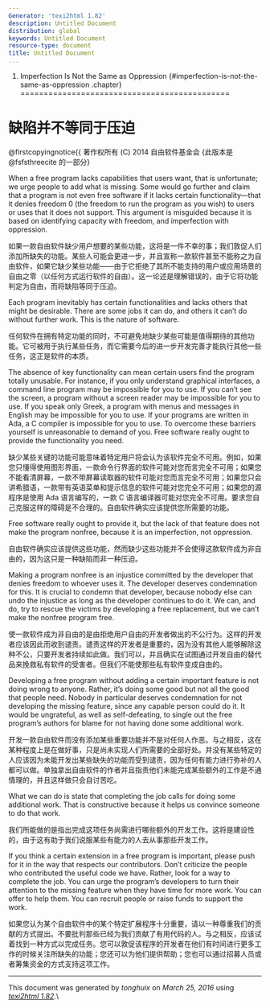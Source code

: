 ```yaml
---
Generator: 'texi2html 1.82'
description: Untitled Document
distribution: global
keywords: Untitled Document
resource-type: document
title: Untitled Document
...
```


1. Imperfection Is Not the Same as Oppression {#imperfection-is-not-the-same-as-oppression .chapter}
=============================================

缺陷并不等同于压迫
==================

@firstcopyingnotice{{ 著作权所有 (C) 2014 自由软件基金会 {此版本是 @fsfsthreecite 的一部分}

When a free program lacks capabilities that users want, that is
unfortunate; we urge people to add what is missing. Some would go
further and claim that a program is not even free software if it lacks
certain functionality—that it denies freedom 0 (the freedom to run the
program as you wish) to users or uses that it does not support. This
argument is misguided because it is based on identifying capacity with
freedom, and imperfection with oppression.

如果一款自由软件缺少用户想要的某些功能，这将是一件不幸的事；我们敦促人们添加所缺失的功能。某些人可能会更进一步，并且宣称一款软件甚至不能称之为自由软件，如果它缺少某些功能——由于它拒绝了其所不能支持的用户或应用场景的自由之零（以任何方式运行软件的自由）。这一论述是理解错误的，由于它将功能判定为自由，而将缺陷等同于压迫。

Each program inevitably has certain functionalities and lacks others
that might be desirable. There are some jobs it can do, and others it
can’t do without further work. This is the nature of software.

任何软件在拥有特定功能的同时，不可避免地缺少某些可能是值得期待的其他功能。它可被用于执行某些任务，而它需要今后的进一步开发完善才能执行其他一些任务，这正是软件的本质。

The absence of key functionality can mean certain users find the program
totally unusable. For instance, if you only understand graphical
interfaces, a command line program may be impossible for you to use. If
you can’t see the screen, a program without a screen reader may be
impossible for you to use. If you speak only Greek, a program with menus
and messages in English may be impossible for you to use. If your
programs are written in Ada, a C compiler is impossible for you to use.
To overcome these barriers yourself is unreasonable to demand of you.
Free software really ought to provide the functionality you need.

缺少某些关键的功能可能意味着特定用户将会认为该软件完全不可用。例如，如果您只懂得使用图形界面，一款命令行界面的软件可能对您而言完全不可用；如果您不能看清屏幕，一款不带屏幕读取器的软件可能对您而言完全不可用；如果您只会讲希腊语，一款带有英语菜单和提示信息的软件可能对您完全不可用；如果您的源程序是使用 Ada 语言编写的，一款 C 语言编译器可能对您完全不可用。要求您自己克服这样的障碍是不合理的。自由软件确实应该提供您所需要的功能。

Free software really ought to provide it, but the lack of that feature
does not make the program nonfree, because it is an imperfection, not
oppression.

自由软件确实应该提供这些功能，然而缺少这些功能并不会使得这款软件成为非自由的，因为这只是一种缺陷而非一种压迫。

Making a program nonfree is an injustice committed by the developer that
denies freedom to whoever uses it. The developer deserves condemnation
for this. It is crucial to condemn that developer, because nobody else
can undo the injustice as long as the developer continues to do it. We
can, and do, try to rescue the victims by developing a free replacement,
but we can’t make the nonfree program free.

使一款软件成为非自由的是由拒绝用户自由的开发者做出的不公行为。这样的开发者应该因此而收到谴责。谴责这样的开发者是重要的，因为没有其他人能够解除这种不公，只要开发者持续如此做。我们可以，并且确实在试图通过开发自由的替代品来挽救私有软件的受害者。但我们不能使那些私有软件变成自由的。

Developing a free program without adding a certain important feature is
not doing wrong to anyone. Rather, it’s doing some good but not all the
good that people need. Nobody in particular deserves condemnation for
not developing the missing feature, since any capable person could do
it. It would be ungrateful, as well as self-defeating, to single out the
free program’s authors for blame for not having done some additional
work.

开发一款自由软件而没有添加某些重要功能并不是对任何人作恶。与之相反，这在某种程度上是在做好事，只是尚未实现人们所需要的全部好处。并没有某些特定的人应该因为未能开发出某些缺失的功能而受到谴责，因为任何有能力进行弥补的人都可以做。单独拿出自由软件的作者并且指责他们未能完成某些额外的工作是不通情理的，并且这样做只会自讨苦吃。

What we can do is state that completing the job calls for doing some
additional work. That is constructive because it helps us convince
someone to do that work.

我们所能做的是指出完成这项任务尚需进行哪些额外的开发工作。这将是建设性的，由于这有助于我们说服某些有能力的人去从事那些开发工作。

If you think a certain extension in a free program is important, please
push for it in the way that respects our contributors. Don’t criticize
the people who contributed the useful code we have. Rather, look for a
way to complete the job. You can urge the program’s developers to turn
their attention to the missing feature when they have time for more
work. You can offer to help them. You can recruit people or raise funds
to support the work.

如果您认为某个自由软件中的某个特定扩展程序十分重要，请以一种尊重我们的贡献的方式提出。不要批判那些已经为我们贡献了有用代码的人。与之相反，应该试着找到一种方式以完成任务。您可以敦促该程序的开发者在他们有时间进行更多工作的时候关注所缺失的功能；您还可以为他们提供帮助；您也可以通过招募人员或者筹集资金的方式支持这项工作。

------------------------------------------------------------------------

This document was generated by *tonghuix* on *March 25, 2016* using
[*texi2html 1.82*](http://www.nongnu.org/texi2html/).\
